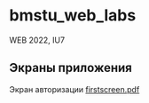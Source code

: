 # bmstu_web_labs
WEB 2022, IU7

## Экраны приложения
Экран авторизации
[firstscreen.pdf](https://github.com/Artvin2001/bmstu_web_labs/files/9844169/firstscreen.pdf)
